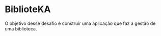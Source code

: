 # BiblioteKA
O objetivo desse desafio é construir uma aplicação que faz a gestão de uma biblioteca.
